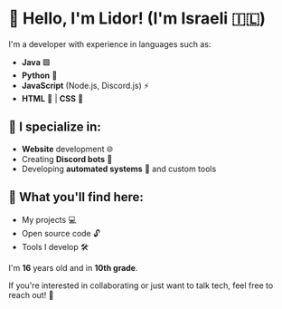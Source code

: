 # 👋 Hello, I'm **Lidor**! (I'm Israeli 🇮🇱)

I'm a developer with experience in languages such as:

- **Java** 🟩
- **Python** 🐍
- **JavaScript** (Node.js, Discord.js) ⚡
- **HTML** 📄 | **CSS** 🎨

## 🚀 **I specialize in:**
- **Website** development 🌐
- Creating **Discord bots** 🤖
- Developing **automated systems** 🔧 and custom tools

## 📂 **What you'll find here:**
- My projects 💻
- Open source code 🔓
- Tools I develop 🛠️

I'm **16** years old and in **10th grade**.

If you're interested in collaborating or just want to talk tech, feel free to reach out! 📩
